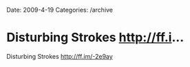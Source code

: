 Date: 2009-4-19
Categories: /archive

# Disturbing Strokes http://ff.i...

Disturbing Strokes <a href="http://ff.im/-2e9ay" rel="nofollow">http://ff.im/-2e9ay</a>
